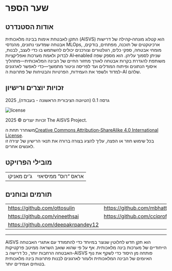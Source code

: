 # שער הספר

## אודות הסטנדרט

התקן לאבטחת אימות בבינה מלאכותית (AISVS) הוא קטלוג מונחה‑קהילה של דרישות אבטחה שמדעני נתונים, מהנדסי MLOps, ארכיטקטים של תוכנה, מפתחים, בודקים, מומחי אבטחה, ספקי כלים, רגולטורים וצורכנים יכולים להשתמש בו כדי לעצב, לבנות, לבדוק ולאמת מערכות ואפליקציות AI‑enabled שניתן לסמוך עליהן. הוא מספק שפה משותפת להגדרת בקרות אבטחה לאורך מחזור החיים של הבינה המלאכותית—מתהליך איסוף הנתונים ופיתוח המודלים ועד לפריסה וניטור מתמשך—כדי לאפשר לארגונים למדוד ולשפר את העמידות, הפרטיות והבטיחות של פתרונות ה-AI שלהם.

## זכויות יוצרים ורישיון

גרסה 0.1 (הטיוטה הציבורית הראשונה - בעבודה), 2025  

![license](../images/license.png)

זכויות יוצרים © 2025 The AISVS Project.  

משוחרר תחת ה[Creative Commons Attribution‑ShareAlike 4.0 International License](https://creativecommons.org/licenses/by-sa/4.0/).  
בכל שימוש חוזר או הפצה, עליך להציג בצורה ברורה את תנאי הרישיון של יצירה זו לאנשים אחרים.

## מובילי הפרויקט

|             |                     |
| ----------- | ------------------- |
| ג'ים מאניקו | אראס “רוס” ממיסיאזי |

## תורמים ובוחנים

|                                    |                             |
| ---------------------------------- | --------------------------- |
| https://github.com/ottosulin       | https://github.com/mbhatt1  |
| https://github.com/vineethsai      | https://github.com/cciprofm |
| https://github.com/deepakrpandey12 |                             |

---

AISVS הוא תקן חדש לחלוטין שנוצר במיוחד כדי להתמודד עם אתגרי האבטחה הייחודיים של מערכות בינה מלאכותית. אף על פי שהוא שואב השראה ממיטב פרקטיקות האבטחה הרחבות יותר, כל דרישה ב-AISVS פותחה מן היסוד כדי לשקף את נוף האיומים של הבינה המלאכותית ולעזור לארגונים לבנות פתרונות בינה מלאכותית בטוחים ועמידים יותר.

